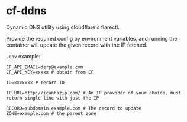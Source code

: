 # cf-ddns
Dynamic DNS utility using cloudflare's flarectl.

Provide the required config by environment variables, and running the container will update the given record with the IP fetched.

`.env` example:

```
CF_API_EMAIL=derp@example.com
CF_API_KEY=xxxxx # obtain from CF

ID=xxxxxxx # record ID

IP_URL=http://icanhazip.com/ # An IP provider of your choice, must return single line with just the IP

RECORD=subdomain.example.com # The record to update
ZONE=example.com # the parent zone
```

